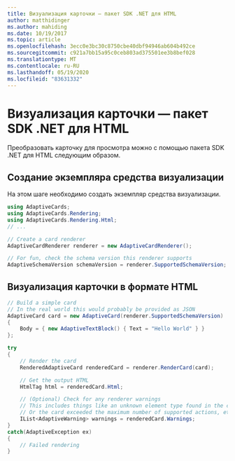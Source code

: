 ```yaml
---
title: Визуализация карточки — пакет SDK .NET для HTML
author: matthidinger
ms.author: mahiding
ms.date: 10/19/2017
ms.topic: article
ms.openlocfilehash: 3ecc0e3bc30c8750cbe40dbf94946ab604b492ce
ms.sourcegitcommit: c921a7bb15a95c0ceb803ad375501ee3b8bef028
ms.translationtype: MT
ms.contentlocale: ru-RU
ms.lasthandoff: 05/19/2020
ms.locfileid: "83631332"
---
```

# <a name="render-a-card---net-html"></a>Визуализация карточки — пакет SDK .NET для HTML

Преобразовать карточку для просмотра можно с помощью пакета SDK .NET для HTML следующим образом.

## <a name="instantiate-a-renderer"></a>Создание экземпляра средства визуализации

На этом шаге необходимо создать экземпляр средства визуализации. 

```csharp
using AdaptiveCards;
using AdaptiveCards.Rendering;
using AdaptiveCards.Rendering.Html;
// ... 

// Create a card renderer
AdaptiveCardRenderer renderer = new AdaptiveCardRenderer();

// For fun, check the schema version this renderer supports
AdaptiveSchemaVersion schemaVersion = renderer.SupportedSchemaVersion; // 1.0
```

## <a name="render-a-card-to-html"></a>Визуализация карточки в формате HTML

```csharp
// Build a simple card
// In the real world this would probably be provided as JSON
AdaptiveCard card = new AdaptiveCard(renderer.SupportedSchemaVersion)
{
    Body = { new AdaptiveTextBlock() { Text = "Hello World" } }
};

try
{
    // Render the card
    RenderedAdaptiveCard renderedCard = renderer.RenderCard(card);

    // Get the output HTML 
    HtmlTag html = renderedCard.Html;

    // (Optional) Check for any renderer warnings
    // This includes things like an unknown element type found in the card
    // Or the card exceeded the maximum number of supported actions, etc
    IList<AdaptiveWarning> warnings = renderedCard.Warnings;
}
catch(AdaptiveException ex)
{
    // Failed rendering
}
```
